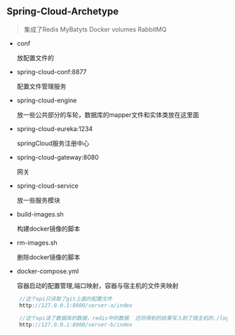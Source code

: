## Spring-Cloud-Archetype

> 集成了Redis MyBatyts Docker volumes RabbitMQ

- conf

    放配置文件的
    
- spring-cloud-conf:8877

    配置文件管理服务
    
- spring-cloud-engine

    放一些公共部分的车轮，数据库的mapper文件和实体类放在这里面
    
- spring-cloud-eureka:1234

    springCloud服务注册中心
    
- spring-cloud-gateway:8080

    网关
    
- spring-cloud-service

    放一些服务模块
    
- build-images.sh

    构建docker镜像的脚本
    
- rm-images.sh

    删除docker镜像的脚本
    
- docker-compose.yml

    容器启动的配置管理,端口映射，容器与宿主机的文件夹映射
    
    
```java
    //这个api只读取了git上面的配置文件
    http://127.0.0.1:8080/server-a/index
    
    //这个api读了数据库的数据，redis中的数据  还将得到的结果写入到了宿主机的./logger下面
    http://127.0.0.1:8080/server-b/index
    
```
     
